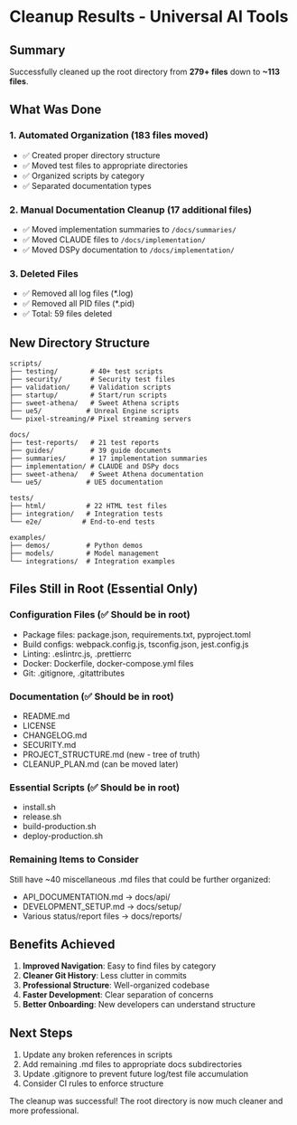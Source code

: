 # Cleanup Results - Universal AI Tools

## Summary

Successfully cleaned up the root directory from **279+ files** down to **~113 files**.

## What Was Done

### 1. Automated Organization (183 files moved)

- ✅ Created proper directory structure
- ✅ Moved test files to appropriate directories
- ✅ Organized scripts by category
- ✅ Separated documentation types

### 2. Manual Documentation Cleanup (17 additional files)

- ✅ Moved implementation summaries to `/docs/summaries/`
- ✅ Moved CLAUDE files to `/docs/implementation/`
- ✅ Moved DSPy documentation to `/docs/implementation/`

### 3. Deleted Files

- ✅ Removed all log files (\*.log)
- ✅ Removed all PID files (\*.pid)
- ✅ Total: 59 files deleted

## New Directory Structure

```
scripts/
├── testing/        # 40+ test scripts
├── security/       # Security test files
├── validation/     # Validation scripts
├── startup/        # Start/run scripts
├── sweet-athena/   # Sweet Athena scripts
├── ue5/           # Unreal Engine scripts
└── pixel-streaming/# Pixel streaming servers

docs/
├── test-reports/   # 21 test reports
├── guides/         # 39 guide documents
├── summaries/      # 17 implementation summaries
├── implementation/ # CLAUDE and DSPy docs
├── sweet-athena/   # Sweet Athena documentation
└── ue5/           # UE5 documentation

tests/
├── html/          # 22 HTML test files
├── integration/   # Integration tests
└── e2e/          # End-to-end tests

examples/
├── demos/         # Python demos
├── models/        # Model management
└── integrations/  # Integration examples
```

## Files Still in Root (Essential Only)

### Configuration Files (✅ Should be in root)

- Package files: package.json, requirements.txt, pyproject.toml
- Build configs: webpack.config.js, tsconfig.json, jest.config.js
- Linting: .eslintrc.js, .prettierrc
- Docker: Dockerfile, docker-compose.yml files
- Git: .gitignore, .gitattributes

### Documentation (✅ Should be in root)

- README.md
- LICENSE
- CHANGELOG.md
- SECURITY.md
- PROJECT_STRUCTURE.md (new - tree of truth)
- CLEANUP_PLAN.md (can be moved later)

### Essential Scripts (✅ Should be in root)

- install.sh
- release.sh
- build-production.sh
- deploy-production.sh

### Remaining Items to Consider

Still have ~40 miscellaneous .md files that could be further organized:

- API_DOCUMENTATION.md → docs/api/
- DEVELOPMENT_SETUP.md → docs/setup/
- Various status/report files → docs/reports/

## Benefits Achieved

1. **Improved Navigation**: Easy to find files by category
2. **Cleaner Git History**: Less clutter in commits
3. **Professional Structure**: Well-organized codebase
4. **Faster Development**: Clear separation of concerns
5. **Better Onboarding**: New developers can understand structure

## Next Steps

1. Update any broken references in scripts
2. Add remaining .md files to appropriate docs subdirectories
3. Update .gitignore to prevent future log/test file accumulation
4. Consider CI rules to enforce structure

The cleanup was successful! The root directory is now much cleaner and more professional.
